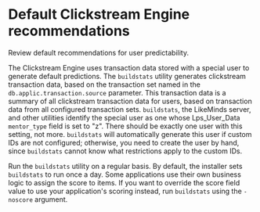 # Default Clickstream Engine recommendations

Review default recommendations for user predictability.

The Clickstream Engine uses transaction data stored with a special user to generate default predictions. The `buildstats` utility generates clickstream transaction data, based on the transaction set named in the `db.applic.transaction.source` parameter. This transaction data is a summary of all clickstream transaction data for users, based on transaction data from all configured transaction sets. `buildstats`, the LikeMinds server, and other utilities identify the special user as one whose Lps\_User\_Data `mentor_type` field is set to "z". There should be exactly one user with this setting, not more. `buildstats` will automatically generate this user if custom IDs are not configured; otherwise, you need to create the user by hand, since `buildstats` cannot know what restrictions apply to the custom IDs.

Run the `buildstats` utility on a regular basis. By default, the installer sets `buildstats` to run once a day. Some applications use their own business logic to assign the score to items. If you want to override the score field value to use your application's scoring instead, run `buildstats` using the `-noscore` argument.


